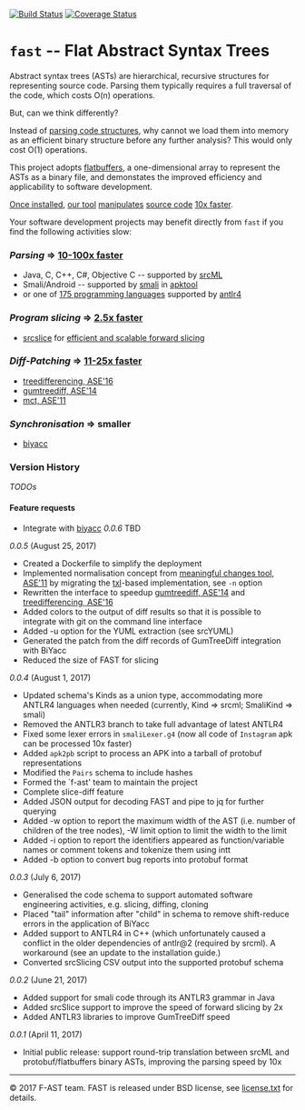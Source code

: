 [![Build Status](https://travis-ci.org/f-ast/fast.svg?branch=master)](https://travis-ci.org/f-ast/fast)
[![Coverage Status](https://coveralls.io/repos/github/f-ast/fast/badge.svg?branch=master)](https://coveralls.io/github/f-ast/fast?branch=master)

# `fast` -- Flat Abstract Syntax Trees

Abstract syntax trees (ASTs) are hierarchical, recursive structures for
representing source code.  Parsing them typically requires a full traversal of
the code, which costs O(n) operations.  

But, can we think differently?

Instead of [parsing code structures](doc/architecture.md), why cannot we load
them into memory as an efficient binary structure before any further analysis?
This would only cost O(1) operations.

This project adopts [flatbuffers](https://github.com/google/flatbuffers), a
one-dimensional array to represent the ASTs as a binary file, and demonstates
the improved efficiency and applicability to software development.

[Once installed](doc/installation.md), [our tool](doc/options.md)
[manipulates](doc/usage.md) [source code](doc/example.md) [10x
faster](doc/performance.md). 

Your software development projects may benefit directly from `fast` if you find
the following activities slow:

### *Parsing* => [10-100x faster](doc/performance.md)
* Java, C, C++, C#, Objective C -- supported by [srcML](http://www.srcml.org/)
* Smali/Android -- supported by [smali](https://github.com/JesusFreke/smali) in [apktool](https://ibotpeaches.github.io/Apktool)
* or one of [175 programming languages](https://github.com/antlr/grammars-v4) supported by [antlr4](https://github.com/antlr/antlr4)
### *Program slicing* => [2.5x faster](doc/performance.md)
* [srcslice](https://github.com/srcML/srcSlice) for [efficient and scalable forward slicing](http://www.cs.kent.edu/~jmaletic/papers/JSEP14.pdf)
### *Diff-Patching* => [11-25x faster](doc/performance.md)
* [treedifferencing, ASE'16](https://github.com/FAU-Inf2/treedifferencing)
* [gumtreediff, ASE'14](https://github.com/GumTreeDiff/gumtree)
* [mct, ASE'11](https://github.com/f-ast/meaningful-changes)
### *Synchronisation* => smaller
* [biyacc](http://biyacc.yozora.moe)

### Version History

*TODOs* 

#### Feature requests ####
* Integrate with [biyacc](http://biyacc.yozora.moe)
*0.0.6* TBD

*0.0.5* (August 25, 2017)
* Created a Dockerfile to simplify the deployment
* Implemented normalisation concept from [meaningful changes tool, ASE'11](https://github.com/f-ast/meaningful-changes)
  by migrating the [txl](http://txl.ca)-based implementation, see `-n` option
* Rewritten the interface to speedup [gumtreediff, ASE'14](https://github.com/GumTreeDiff/gumtree) and [treedifferencing, ASE'16](https://github.com/FAU-Inf2/treedifferencing)
* Added colors to the output of diff results so that it is possible to integrate with git on the command line interface
* Added -u option for the YUML extraction (see srcYUML)
* Generated the patch from the diff records of GumTreeDiff integration with BiYacc
* Reduced the size of FAST for slicing

*0.0.4* (August 1, 2017)

* Updated schema's Kinds as a union type, accommodating more ANTLR4 languages when needed
  (currently, Kind => srcml; SmaliKind => smali)
* Removed the ANTLR3 branch to take full advantage of latest ANTLR4 
* Fixed some lexer errors in `smaliLexer.g4` (now all code of `Instagram` apk can be processed 10x faster)
* Added `apk2pb` script to process an APK into a tarball of protobuf representations
* Modified the `Pairs` schema to include hashes
* Formed the `f-ast' team to maintain the project
* Complete slice-diff feature
* Added JSON output for decoding FAST and pipe to jq for further querying
* Added -w option to report the maximum width of the AST (i.e. number of children of the tree nodes), -W limit option to limit the width to the limit
* Added -i option to report the identifiers appeared as function/variable names or comment tokens and tokenize them using intt
* Added -b option to convert bug reports into protobuf format

*0.0.3* (July 6, 2017)

* Generalised the code schema to support automated software engineering activities, e.g. slicing, diffing, cloning
* Placed "tail" information after "child" in schema to remove shift-reduce errors in the application of BiYacc
* Added support to ANTLR4 in C++ (which unfortunately caused a conflict in the older dependencies of antlr@2 (required by srcml).
  A workaround (see an update to the installation guide.)
* Converted srcSlicing CSV output into the supported protobuf schema

*0.0.2* (June 21, 2017)

* Added support for smali code through its ANTLR3 grammar in Java
* Added srcSlice support to improve the speed of forward slicing by 2x
* Added ANTLR3 libraries to improve GumTreeDiff speed

*0.0.1* (April 11, 2017)

* Initial public release: support round-trip translation between srcML and protobuf/flatbuffers binary ASTs, improving the parsing speed by 10x

---
© 2017 F-AST team. FAST is released under BSD license, see [license.txt](license.txt) for details.
